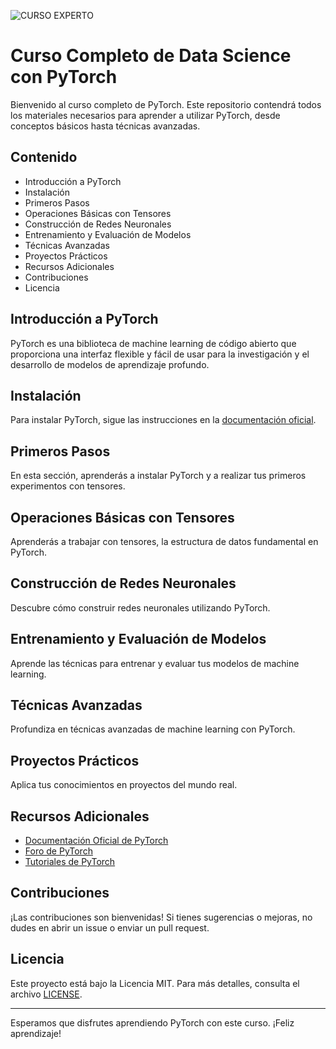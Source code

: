 ![CURSO EXPERTO](https://github.com/JordiPG05/Curso-PyTorch/assets/100807571/b43cc765-9530-442a-8470-019fa2e085cc)

# Curso Completo de Data Science con PyTorch

Bienvenido al curso completo de PyTorch. Este repositorio contendrá todos los materiales necesarios para aprender a utilizar PyTorch, desde conceptos básicos hasta técnicas avanzadas.

## Contenido

- Introducción a PyTorch
- Instalación
- Primeros Pasos
- Operaciones Básicas con Tensores
- Construcción de Redes Neuronales
- Entrenamiento y Evaluación de Modelos
- Técnicas Avanzadas
- Proyectos Prácticos
- Recursos Adicionales
- Contribuciones
- Licencia

## Introducción a PyTorch

PyTorch es una biblioteca de machine learning de código abierto que proporciona una interfaz flexible y fácil de usar para la investigación y el desarrollo de modelos de aprendizaje profundo.

## Instalación

Para instalar PyTorch, sigue las instrucciones en la [documentación oficial](https://pytorch.org/get-started/locally/).

## Primeros Pasos

En esta sección, aprenderás a instalar PyTorch y a realizar tus primeros experimentos con tensores.

## Operaciones Básicas con Tensores

Aprenderás a trabajar con tensores, la estructura de datos fundamental en PyTorch.

## Construcción de Redes Neuronales

Descubre cómo construir redes neuronales utilizando PyTorch.

## Entrenamiento y Evaluación de Modelos

Aprende las técnicas para entrenar y evaluar tus modelos de machine learning.

## Técnicas Avanzadas

Profundiza en técnicas avanzadas de machine learning con PyTorch.

## Proyectos Prácticos

Aplica tus conocimientos en proyectos del mundo real.

## Recursos Adicionales

- [Documentación Oficial de PyTorch](https://pytorch.org/docs/stable/index.html)
- [Foro de PyTorch](https://discuss.pytorch.org/)
- [Tutoriales de PyTorch](https://pytorch.org/tutorials/)

## Contribuciones

¡Las contribuciones son bienvenidas! Si tienes sugerencias o mejoras, no dudes en abrir un issue o enviar un pull request.

## Licencia

Este proyecto está bajo la Licencia MIT. Para más detalles, consulta el archivo [LICENSE](LICENSE).

---

Esperamos que disfrutes aprendiendo PyTorch con este curso. ¡Feliz aprendizaje!
